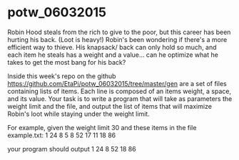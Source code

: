# potw_06032015

Robin Hood steals from the rich to give to the poor, but this career has been hurting his back. (Loot is heavy!) Robin's been wondering if there's a more efficient way to thieve. His knapsack/ back can only hold so much, and each item he steals has a weight and a value... can he optimize what he takes to get the most bang for his back?

Inside this week's repo on the github https://github.com/EtaPi/potw_06032015/tree/master/gen are a set of files containing lists of items. Each line is composed of an items weight, a space, and its value. Your task is to write a program that will take as parameters the weight limit and the file, and output the list of items that will maximize Robin's loot while staying under the weight limit.

For example, given the weight limit 30 and these items in the file example.txt:
1 24
8 5
8 52
17 11
18 86

your program should output
1 24
8 52
18 86
